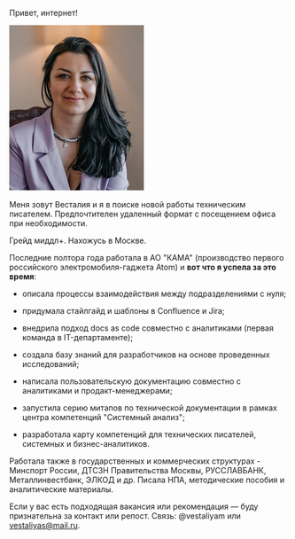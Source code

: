 Привет, интернет! 

![alt text](Весталия-2.jpg)

Меня зовут Весталия и я в поиске новой работы техническим писателем.
Предпочтителен удаленный формат с посещением офиса при необходимости. 

Грейд миддл+.
Нахожусь в Москве.

Последние полтора года работала в АО "КАМА" (производство первого российского электромобиля-гаджета Atom) 
и **вот что я успела за это время**: 

* описала процессы взаимодействия между подразделениями с нуля;

* придумала стайлгайд и шаблоны в Confluence и Jira;

* внедрила подход docs as code совместно с аналитиками (первая команда в IT-департаменте);

* создала базу знаний для разработчиков на основе проведенных исследований;

* написала пользовательскую документацию совместно с аналитиками и продакт-менеджерами; 

* запустила серию митапов по технической документации в рамках центра компетенций "Системный анализ";

* разработала карту компетенций для технических писателей, системных и бизнес-аналитиков.

Работала также в государственных и коммерческих структурах - Минспорт России, ДТСЗН Правительства Москвы, РУССЛАВБАНК, Металлинвестбанк, ЭЛКОД и др. Писала НПА, методические пособия и аналитические материалы.

Если у вас есть подходящая вакансия или рекомендация — буду признательна за контакт или репост.
Связь: @vestaliyam или vestaliyas@mail.ru.



